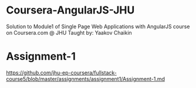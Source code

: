 # Coursera-AngularJS-JHU
Solution to Module1 of Single Page Web Applications with AngularJS course on Coursera.com @ JHU Taught by: Yaakov Chaikin

# Assignment-1
https://github.com/jhu-ep-coursera/fullstack-course5/blob/master/assignments/assignment1/Assignment-1.md
